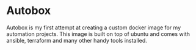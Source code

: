 # Autobox

Autobox is my first attempt at creating a custom docker image for my automation projects. This image is built on top of ubuntu and comes with ansible, terraform and many other handy tools installed.
